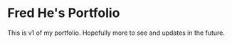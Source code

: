 # Fred He's Portfolio

This is v1 of my portfolio. Hopefully more to see and updates in the future.
